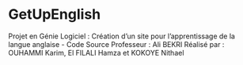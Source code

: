 # GetUpEnglish
Projet en Génie Logiciel : Création d’un site pour l’apprentissage de la langue anglaise - Code Source
Professeur : Ali BEKRI
Réalisé par : OUHAMMI Karim, El FILALI Hamza et KOKOYE Nithael
